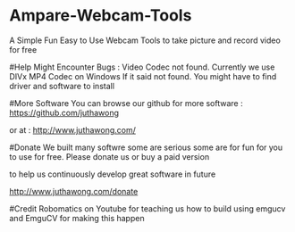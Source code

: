 # Ampare-Webcam-Tools
A Simple Fun Easy to Use Webcam Tools to take picture and record video for free


#Help
Might Encounter Bugs : Video Codec not found. Currently we use DIVx MP4 Codec on Windows
If it said not found. You might have to find driver and software to install

#More Software
You can browse our github for more software : https://github.com/juthawong

or at : http://www.juthawong.com/

#Donate
We built many softwre some are serious some are for fun for you to use for free. Please donate us or buy a paid version

to help us continuously develop great software in future 

http://www.juthawong.com/donate

#Credit 
Robomatics on Youtube for teaching us how to build using emgucv
and EmguCV for making this happen
